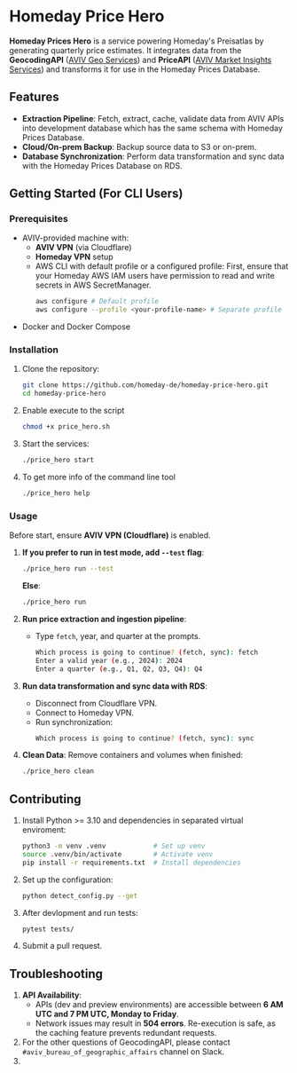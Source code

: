 # Homeday Price Hero

**Homeday Prices Hero** is a service powering Homeday's Preisatlas by generating quarterly price estimates. It integrates data from the **GeocodingAPI** ([AVIV Geo Services](https://avivgroup.atlassian.net/wiki/spaces/AGRS/pages/204505110/AVIV+Geo+Services)) and **PriceAPI** ([AVIV Market Insights Services](https://avivgroup.atlassian.net/wiki/spaces/AGRS/pages/490111012/AVIV+Market+Insights+Services)) and transforms it for use in the Homeday Prices Database.

## Features

- **Extraction Pipeline**: Fetch, extract, cache, validate data from AVIV APIs into development database which has the same schema with Homeday Prices Database.
- **Cloud/On-prem Backup**: Backup source data to S3 or on-prem.
- **Database Synchronization**: Perform data transformation and sync data with the Homeday Prices Database on RDS.

## Getting Started (For CLI Users)

### Prerequisites

- AVIV-provided machine with:
  - **AVIV VPN** (via Cloudflare)
  - **Homeday VPN** setup
  - AWS CLI with default profile or a configured profile:
    First, ensure that your Homeday AWS IAM users have permission to read and write secrets in AWS SecretManager.
    ```bash
    aws configure # Default profile
    aws configure --profile <your-profile-name> # Separate profile
    ```
- Docker and Docker Compose

### Installation

1. Clone the repository:
   ```bash
   git clone https://github.com/homeday-de/homeday-price-hero.git
   cd homeday-price-hero
   ```
2. Enable execute to the script
   ```bash
   chmod +x price_hero.sh
   ```
3. Start the services:
   ```bash
   ./price_hero start
   ```
4. To get more info of the command line tool
   ```bash
   ./price_hero help
   ```

### Usage

Before start, ensure **AVIV VPN (Cloudflare)** is enabled.

1. **If you prefer to run in test mode, add `--test` flag**:
   ```bash
   ./price_hero run --test
   ```
   **Else**:
   ```bash
   ./price_hero run
   ```

2. **Run price extraction and ingestion pipeline**:
   - Type `fetch`, year, and quarter at the prompts.
     ```bash
     Which process is going to continue? (fetch, sync): fetch
     Enter a valid year (e.g., 2024): 2024
     Enter a quarter (e.g., Q1, Q2, Q3, Q4): Q4
     ```

3. **Run data transformation and sync data with RDS**:
   - Disconnect from Cloudflare VPN.
   - Connect to Homeday VPN.
   - Run synchronization:
     ```bash
     Which process is going to continue? (fetch, sync): sync
     ```

4. **Clean Data**:
   Remove containers and volumes when finished:
   ```bash
   ./price_hero clean
   ```

## Contributing

1. Install Python >= 3.10 and dependencies in separated virtual enviroment:
   ```bash
   python3 -m venv .venv            # Set up venv
   source .venv/bin/activate        # Activate venv
   pip install -r requirements.txt  # Install dependencies
   ```
2. Set up the configuration:
   ```bash
   python detect_config.py --get
   ```
3. After devlopment and run tests:
   ```bash
   pytest tests/
   ```
4. Submit a pull request.

## Troubleshooting

1. **API Availability**:
   - APIs (dev and preview environments) are accessible between **6 AM UTC and 7 PM UTC, Monday to Friday**.
   - Network issues may result in **504 errors**. Re-execution is safe, as the caching feature prevents redundant requests.
2. For the other questions of GeocodingAPI, please contact `#aviv_bureau_of_geographic_affairs` channel on Slack.
3. 
